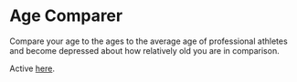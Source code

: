 Age Comparer
===========

Compare your age to the ages to the average age of professional athletes and become depressed about how relatively old you are in comparison.

Active <a href="https://athletecompare.herokuapp.com/">here</a>.
